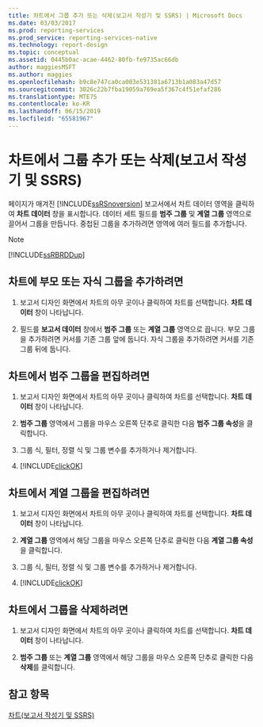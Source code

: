 ```yaml
---
title: 차트에서 그룹 추가 또는 삭제(보고서 작성기 및 SSRS) | Microsoft Docs
ms.date: 03/03/2017
ms.prod: reporting-services
ms.prod_service: reporting-services-native
ms.technology: report-design
ms.topic: conceptual
ms.assetid: 0445b0ac-acae-4462-80fb-fe9735ac66db
author: maggiesMSFT
ms.author: maggies
ms.openlocfilehash: b9c8e747ca0ca003e531381a6713b1a083a47d57
ms.sourcegitcommit: 3026c22b7fba19059a769ea5f367c4f51efaf286
ms.translationtype: MTE75
ms.contentlocale: ko-KR
ms.lasthandoff: 06/15/2019
ms.locfileid: "65581967"
---
```

# <a name="add-or-delete-a-group-in-a-chart-report-builder-and-ssrs"></a>차트에서 그룹 추가 또는 삭제(보고서 작성기 및 SSRS)
페이지가 매겨진 [!INCLUDE[ssRSnoversion](../../includes/ssrsnoversion-md.md)] 보고서에서 차트 데이터 영역을 클릭하여 **차트 데이터** 창을 표시합니다. 데이터 세트 필드를 **범주 그룹** 및 **계열 그룹** 영역으로 끌어서 그룹을 만듭니다. 중첩된 그룹을 추가하려면 영역에 여러 필드를 추가합니다.  
  
> [!NOTE]  
>  [!INCLUDE[ssRBRDDup](../../includes/ssrbrddup-md.md)]  
  
## <a name="to-add-a-parent-or-child-group-to-a-chart"></a>차트에 부모 또는 자식 그룹을 추가하려면  
  
1.  보고서 디자인 화면에서 차트의 아무 곳이나 클릭하여 차트를 선택합니다. **차트 데이터** 창이 나타납니다.  
  
2.  필드를 **보고서 데이터** 창에서 **범주 그룹** 또는 **계열 그룹** 영역으로 끕니다. 부모 그룹을 추가하려면 커서를 기존 그룹 앞에 둡니다. 자식 그룹을 추가하려면 커서를 기존 그룹 뒤에 둡니다.  
  
## <a name="to-edit-a-category-group-on-a-chart"></a>차트에서 범주 그룹을 편집하려면  
  
1.  보고서 디자인 화면에서 차트의 아무 곳이나 클릭하여 차트를 선택합니다. **차트 데이터** 창이 나타납니다.  
  
2.  **범주 그룹** 영역에서 그룹을 마우스 오른쪽 단추로 클릭한 다음 **범주 그룹 속성**을 클릭합니다.  
  
3.  그룹 식, 필터, 정렬 식 및 그룹 변수를 추가하거나 제거합니다.  
  
4.  [!INCLUDE[clickOK](../../includes/clickok-md.md)]  
  
## <a name="to-edit-a-series-group-on-a-chart"></a>차트에서 계열 그룹을 편집하려면  
  
1.  보고서 디자인 화면에서 차트의 아무 곳이나 클릭하여 차트를 선택합니다. **차트 데이터** 창이 나타납니다.  
  
2.  **계열 그룹** 영역에서 해당 그룹을 마우스 오른쪽 단추로 클릭한 다음 **계열 그룹 속성**을 클릭합니다.  
  
3.  그룹 식, 필터, 정렬 식 및 그룹 변수를 추가하거나 제거합니다.  
  
4.  [!INCLUDE[clickOK](../../includes/clickok-md.md)]  
  
## <a name="to-delete-a-group-from-a-chart"></a>차트에서 그룹을 삭제하려면  
  
1.  보고서 디자인 화면에서 차트의 아무 곳이나 클릭하여 차트를 선택합니다. **차트 데이터** 창이 나타납니다.  
  
2.  **범주 그룹** 또는 **계열 그룹** 영역에서 해당 그룹을 마우스 오른쪽 단추로 클릭한 다음 **삭제**를 클릭합니다.  
  
## <a name="see-also"></a>참고 항목  
 [차트&#40;보고서 작성기 및 SSRS&#41;](../../reporting-services/report-design/charts-report-builder-and-ssrs.md)  
  
  
